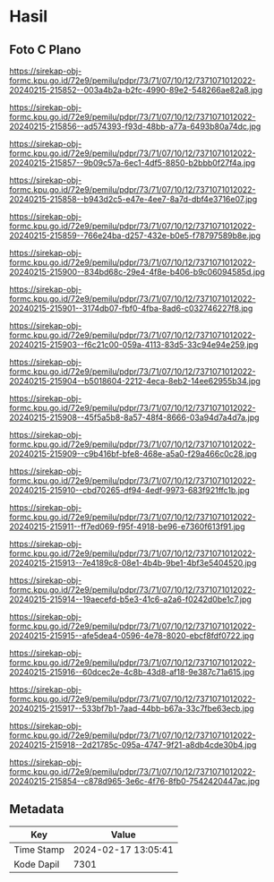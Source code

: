 # Hasil

## Foto C Plano

https://sirekap-obj-formc.kpu.go.id/72e9/pemilu/pdpr/73/71/07/10/12/7371071012022-20240215-215852--003a4b2a-b2fc-4990-89e2-548266ae82a8.jpg

https://sirekap-obj-formc.kpu.go.id/72e9/pemilu/pdpr/73/71/07/10/12/7371071012022-20240215-215856--ad574393-f93d-48bb-a77a-6493b80a74dc.jpg

https://sirekap-obj-formc.kpu.go.id/72e9/pemilu/pdpr/73/71/07/10/12/7371071012022-20240215-215857--9b09c57a-6ec1-4df5-8850-b2bbb0f27f4a.jpg

https://sirekap-obj-formc.kpu.go.id/72e9/pemilu/pdpr/73/71/07/10/12/7371071012022-20240215-215858--b943d2c5-e47e-4ee7-8a7d-dbf4e3716e07.jpg

https://sirekap-obj-formc.kpu.go.id/72e9/pemilu/pdpr/73/71/07/10/12/7371071012022-20240215-215859--766e24ba-d257-432e-b0e5-f78797589b8e.jpg

https://sirekap-obj-formc.kpu.go.id/72e9/pemilu/pdpr/73/71/07/10/12/7371071012022-20240215-215900--834bd68c-29e4-4f8e-b406-b9c06094585d.jpg

https://sirekap-obj-formc.kpu.go.id/72e9/pemilu/pdpr/73/71/07/10/12/7371071012022-20240215-215901--3174db07-fbf0-4fba-8ad6-c032746227f8.jpg

https://sirekap-obj-formc.kpu.go.id/72e9/pemilu/pdpr/73/71/07/10/12/7371071012022-20240215-215903--f6c21c00-059a-4113-83d5-33c94e94e259.jpg

https://sirekap-obj-formc.kpu.go.id/72e9/pemilu/pdpr/73/71/07/10/12/7371071012022-20240215-215904--b5018604-2212-4eca-8eb2-14ee62955b34.jpg

https://sirekap-obj-formc.kpu.go.id/72e9/pemilu/pdpr/73/71/07/10/12/7371071012022-20240215-215908--45f5a5b8-8a57-48f4-8666-03a94d7a4d7a.jpg

https://sirekap-obj-formc.kpu.go.id/72e9/pemilu/pdpr/73/71/07/10/12/7371071012022-20240215-215909--c9b416bf-bfe8-468e-a5a0-f29a466c0c28.jpg

https://sirekap-obj-formc.kpu.go.id/72e9/pemilu/pdpr/73/71/07/10/12/7371071012022-20240215-215910--cbd70265-df94-4edf-9973-683f921ffc1b.jpg

https://sirekap-obj-formc.kpu.go.id/72e9/pemilu/pdpr/73/71/07/10/12/7371071012022-20240215-215911--ff7ed069-f95f-4918-be96-e7360f613f91.jpg

https://sirekap-obj-formc.kpu.go.id/72e9/pemilu/pdpr/73/71/07/10/12/7371071012022-20240215-215913--7e4189c8-08e1-4b4b-9be1-4bf3e5404520.jpg

https://sirekap-obj-formc.kpu.go.id/72e9/pemilu/pdpr/73/71/07/10/12/7371071012022-20240215-215914--19aecefd-b5e3-41c6-a2a6-f0242d0be1c7.jpg

https://sirekap-obj-formc.kpu.go.id/72e9/pemilu/pdpr/73/71/07/10/12/7371071012022-20240215-215915--afe5dea4-0596-4e78-8020-ebcf8fdf0722.jpg

https://sirekap-obj-formc.kpu.go.id/72e9/pemilu/pdpr/73/71/07/10/12/7371071012022-20240215-215916--60dcec2e-4c8b-43d8-af18-9e387c71a615.jpg

https://sirekap-obj-formc.kpu.go.id/72e9/pemilu/pdpr/73/71/07/10/12/7371071012022-20240215-215917--533bf7b1-7aad-44bb-b67a-33c7fbe63ecb.jpg

https://sirekap-obj-formc.kpu.go.id/72e9/pemilu/pdpr/73/71/07/10/12/7371071012022-20240215-215918--2d21785c-095a-4747-9f21-a8db4cde30b4.jpg

https://sirekap-obj-formc.kpu.go.id/72e9/pemilu/pdpr/73/71/07/10/12/7371071012022-20240215-215854--c878d965-3e6c-4f76-8fb0-7542420447ac.jpg


## Metadata

| Key        | Value               |
| ---------- | ------------------- |
| Time Stamp | 2024-02-17 13:05:41 |
| Kode Dapil | 7301                |



